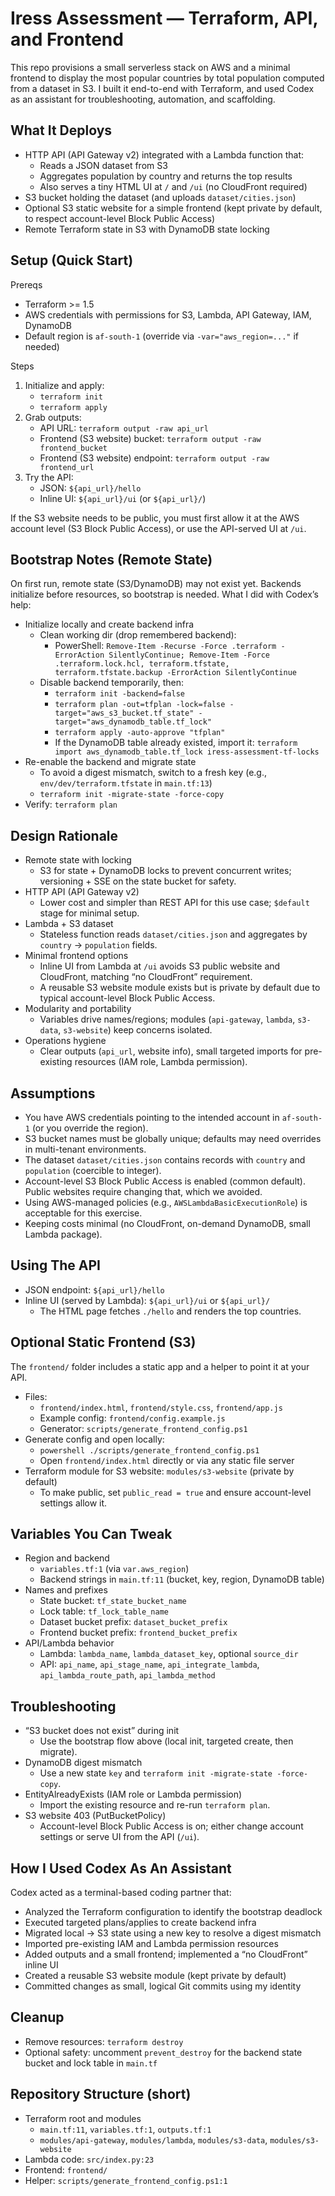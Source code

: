 # Iress Assessment — Terraform, API, and Frontend

This repo provisions a small serverless stack on AWS and a minimal frontend to display the most popular countries by total population computed from a dataset in S3. I built it end-to-end with Terraform, and used Codex as an assistant for troubleshooting, automation, and scaffolding.

## What It Deploys

- HTTP API (API Gateway v2) integrated with a Lambda function that:
  - Reads a JSON dataset from S3
  - Aggregates population by country and returns the top results
  - Also serves a tiny HTML UI at `/` and `/ui` (no CloudFront required)
- S3 bucket holding the dataset (and uploads `dataset/cities.json`)
- Optional S3 static website for a simple frontend (kept private by default, to respect account-level Block Public Access)
- Remote Terraform state in S3 with DynamoDB state locking

## Setup (Quick Start)

Prereqs

- Terraform >= 1.5
- AWS credentials with permissions for S3, Lambda, API Gateway, IAM, DynamoDB
- Default region is `af-south-1` (override via `-var="aws_region=..."` if needed)

Steps

1. Initialize and apply:
   - `terraform init`
   - `terraform apply`
2. Grab outputs:
   - API URL: `terraform output -raw api_url`
   - Frontend (S3 website) bucket: `terraform output -raw frontend_bucket`
   - Frontend (S3 website) endpoint: `terraform output -raw frontend_url`
3. Try the API:
   - JSON: `${api_url}/hello`
   - Inline UI: `${api_url}/ui` (or `${api_url}/`)

If the S3 website needs to be public, you must first allow it at the AWS account level (S3 Block Public Access), or use the API-served UI at `/ui`.

## Bootstrap Notes (Remote State)

On first run, remote state (S3/DynamoDB) may not exist yet. Backends initialize before resources, so bootstrap is needed. What I did with Codex’s help:

- Initialize locally and create backend infra
  - Clean working dir (drop remembered backend):
    - PowerShell: `Remove-Item -Recurse -Force .terraform -ErrorAction SilentlyContinue; Remove-Item -Force .terraform.lock.hcl, terraform.tfstate, terraform.tfstate.backup -ErrorAction SilentlyContinue`
  - Disable backend temporarily, then:
    - `terraform init -backend=false`
    - `terraform plan -out=tfplan -lock=false -target="aws_s3_bucket.tf_state" -target="aws_dynamodb_table.tf_lock"`
    - `terraform apply -auto-approve "tfplan"`
    - If the DynamoDB table already existed, import it: `terraform import aws_dynamodb_table.tf_lock iress-assessment-tf-locks`
- Re-enable the backend and migrate state
  - To avoid a digest mismatch, switch to a fresh key (e.g., `env/dev/terraform.tfstate` in `main.tf:13`)
  - `terraform init -migrate-state -force-copy`
- Verify: `terraform plan`

## Design Rationale

- Remote state with locking
  - S3 for state + DynamoDB locks to prevent concurrent writes; versioning + SSE on the state bucket for safety.
- HTTP API (API Gateway v2)
  - Lower cost and simpler than REST API for this use case; `$default` stage for minimal setup.
- Lambda + S3 dataset
  - Stateless function reads `dataset/cities.json` and aggregates by `country` → `population` fields.
- Minimal frontend options
  - Inline UI from Lambda at `/ui` avoids S3 public website and CloudFront, matching “no CloudFront” requirement.
  - A reusable S3 website module exists but is private by default due to typical account-level Block Public Access.
- Modularity and portability
  - Variables drive names/regions; modules (`api-gateway`, `lambda`, `s3-data`, `s3-website`) keep concerns isolated.
- Operations hygiene
  - Clear outputs (`api_url`, website info), small targeted imports for pre-existing resources (IAM role, Lambda permission).

## Assumptions

- You have AWS credentials pointing to the intended account in `af-south-1` (or you override the region).
- S3 bucket names must be globally unique; defaults may need overrides in multi-tenant environments.
- The dataset `dataset/cities.json` contains records with `country` and `population` (coercible to integer).
- Account-level S3 Block Public Access is enabled (common default). Public websites require changing that, which we avoided.
- Using AWS-managed policies (e.g., `AWSLambdaBasicExecutionRole`) is acceptable for this exercise.
- Keeping costs minimal (no CloudFront, on-demand DynamoDB, small Lambda package).

## Using The API

- JSON endpoint: `${api_url}/hello`
- Inline UI (served by Lambda): `${api_url}/ui` or `${api_url}/`
  - The HTML page fetches `./hello` and renders the top countries.

## Optional Static Frontend (S3)

The `frontend/` folder includes a static app and a helper to point it at your API.

- Files:
  - `frontend/index.html`, `frontend/style.css`, `frontend/app.js`
  - Example config: `frontend/config.example.js`
  - Generator: `scripts/generate_frontend_config.ps1`
- Generate config and open locally:
  - `powershell ./scripts/generate_frontend_config.ps1`
  - Open `frontend/index.html` directly or via any static file server
- Terraform module for S3 website: `modules/s3-website` (private by default)
  - To make public, set `public_read = true` and ensure account-level settings allow it.

## Variables You Can Tweak

- Region and backend
  - `variables.tf:1` (via `var.aws_region`)
  - Backend strings in `main.tf:11` (bucket, key, region, DynamoDB table)
- Names and prefixes
  - State bucket: `tf_state_bucket_name`
  - Lock table: `tf_lock_table_name`
  - Dataset bucket prefix: `dataset_bucket_prefix`
  - Frontend bucket prefix: `frontend_bucket_prefix`
- API/Lambda behavior
  - Lambda: `lambda_name`, `lambda_dataset_key`, optional `source_dir`
  - API: `api_name`, `api_stage_name`, `api_integrate_lambda`, `api_lambda_route_path`, `api_lambda_method`

## Troubleshooting

- “S3 bucket does not exist” during init
  - Use the bootstrap flow above (local init, targeted create, then migrate).
- DynamoDB digest mismatch
  - Use a new state `key` and `terraform init -migrate-state -force-copy`.
- EntityAlreadyExists (IAM role or Lambda permission)
  - Import the existing resource and re-run `terraform plan`.
- S3 website 403 (PutBucketPolicy)
  - Account-level Block Public Access is on; either change account settings or serve UI from the API (`/ui`).

## How I Used Codex As An Assistant

Codex acted as a terminal-based coding partner that:

- Analyzed the Terraform configuration to identify the bootstrap deadlock
- Executed targeted plans/applies to create backend infra
- Migrated local → S3 state using a new key to resolve a digest mismatch
- Imported pre-existing IAM and Lambda permission resources
- Added outputs and a small frontend; implemented a “no CloudFront” inline UI
- Created a reusable S3 website module (kept private by default)
- Committed changes as small, logical Git commits using my identity

## Cleanup

- Remove resources: `terraform destroy`
- Optional safety: uncomment `prevent_destroy` for the backend state bucket and lock table in `main.tf`

## Repository Structure (short)

- Terraform root and modules
  - `main.tf:11`, `variables.tf:1`, `outputs.tf:1`
  - `modules/api-gateway`, `modules/lambda`, `modules/s3-data`, `modules/s3-website`
- Lambda code: `src/index.py:23`
- Frontend: `frontend/`
- Helper: `scripts/generate_frontend_config.ps1:1`
